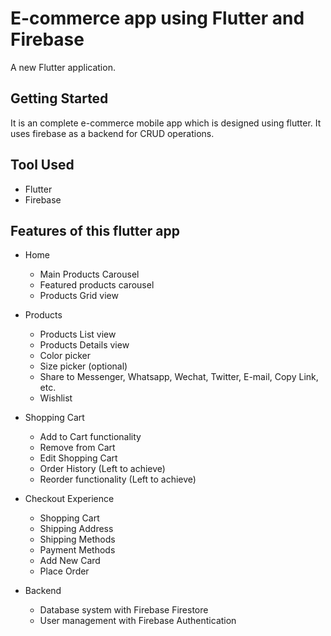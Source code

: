 # E-commerce app using Flutter and Firebase
A new Flutter application.

## Getting Started

It is an complete e-commerce mobile app which is designed using flutter. It uses firebase as a backend for CRUD operations.

## Tool Used
- Flutter
- Firebase

## Features of this flutter app

- Home
  * Main Products Carousel
  * Featured products carousel
  * Products Grid view

- Products
  * Products List view
  * Products Details view
  * Color picker
  * Size picker (optional)
  * Share to Messenger, Whatsapp, Wechat, Twitter, E-mail, Copy Link, etc.
  * Wishlist

- Shopping Cart
  * Add to Cart functionality
  * Remove from Cart
  * Edit Shopping Cart
  * Order History (Left to achieve)
  * Reorder functionality (Left to achieve)

- Checkout Experience
  * Shopping Cart
  * Shipping Address
  * Shipping Methods
  * Payment Methods
  * Add New Card
  * Place Order

- Backend
  * Database system with Firebase Firestore
  * User management with Firebase Authentication
  
